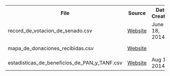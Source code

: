 <table>
  <tr>
    <th>File</th>
    <th>Source</th>
    <th>Date Created</th>
    <th>Last Updated</th>
    <th>Uploaded</th>
    <th>Subject</th>
  </tr>
  <tr>
    <td>record_de_votacion_de_senado.csv</td>
    <td><a href='https://data.pr.gov/en/Abierto/Record-de-Votaci-n-de-Senado/fu3e-fj3e'>Website</a></td>
    <td>June 18, 2014</td>
    <td>June 18, 2014</td>
    <td></td>
    <td>Political</td>
  </tr>
  <tr>
    <td>mapa_de_donaciones_recibidas.csv</td>
    <td><a    href='https://data.oce.gov.pr/Donaciones/Mapa-de-donaciones-recibidas-por-c-digo-postal/gd5x-wf9i'>Website</a></td>
    <td></td>
    <td></td>
    <td>Sept 1, 2017</td>
    <td>Political</td>
  </tr>
  <tr>
    <td>estadisticas_de_beneficios_de_PAN_y_TANF.csv</td>
    <td><a    href='https://data.pr.gov/en/Familia-y-Servicio-Social/Estadisticas-de-Beneficios-de-PAN-y-TANF/rd77-7s4b'>Website</a></td>
    <td>Aug 12, 2014</td>
    <td>Aug 12, 2014</td>
    <td></td>
    <td>Social Services</td>
  </tr>
</table>
